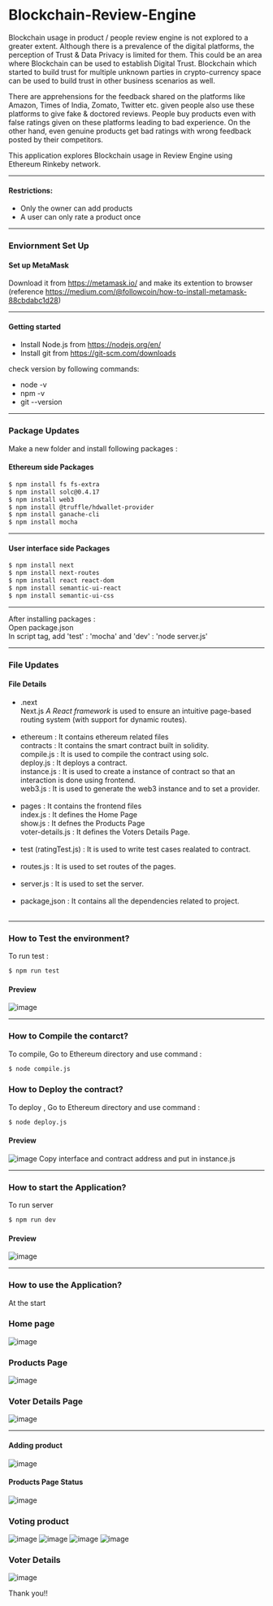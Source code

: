 # Blockchain-Review-Engine
Blockchain usage in product / people review engine is not explored to a greater extent. Although there is a prevalence of the digital platforms, the perception of Trust & Data Privacy is limited for them. This could be an area where Blockchain can be used to establish Digital Trust. Blockchain which started to build trust for multiple unknown parties in crypto-currency space can be used to build trust in other business scenarios as well. 

There are apprehensions for the feedback shared on the platforms like Amazon, Times of India, Zomato, Twitter etc. given people also use these platforms to give fake & doctored reviews. People buy products even with false ratings given on these platforms leading to bad experience. On the other hand, even genuine products get bad ratings with wrong feedback posted by their competitors. 

This application explores Blockchain usage in Review Engine using Ethereum Rinkeby network. 

***
#### Restrictions:
  - Only the owner can add products
  - A user can only rate a product once
*** 
### Enviornment Set Up

#### Set up MetaMask
Download it from https://metamask.io/ and make its extention to browser  (reference https://medium.com/@followcoin/how-to-install-metamask-88cbdabc1d28)
***
#### Getting started

- Install Node.js from https://nodejs.org/en/
- Install git from https://git-scm.com/downloads

check version by following commands:
- node -v
- npm -v
- git --version
***
### Package Updates
Make a new folder and install following packages :
#### Ethereum side Packages
``` sh
$ npm install fs fs-extra
$ npm install solc@0.4.17
$ npm install web3
$ npm install @truffle/hdwallet-provider
$ npm install ganache-cli
$ npm install mocha
```
***
#### User interface side Packages
```sh
$ npm install next
$ npm install next-routes
$ npm install react react-dom
$ npm install semantic-ui-react
$ npm install semantic-ui-css
```
***
After installing packages : <br/>Open package.json <br/> In script tag, add 'test' : 'mocha' and 'dev' : 'node server.js'<br/>
***
### File Updates
#### File Details
- .next <br/>
Next.js *A React framework* is used to ensure an intuitive page-based routing system (with support for dynamic routes). <br/> <br/>
- ethereum : It contains ethereum related files <br/>
contracts : It contains the smart contract built in solidity. <br/>
compile.js : It is used to compile the contract using solc.<br/>
deploy.js : It deploys a contract.<br/>
instance.js : It is used to create a instance of contract so that an interaction is done using frontend.<br/>
web3.js : It is used to generate the web3 instance and to set a provider.<br/> <br/>
- pages : It contains the frontend files<br/>
index.js : It defines the Home Page <br/>
show.js : It defnes the Products Page <br/>
voter-details.js : It defines the Voters Details Page. <br/> <br/>
- test (ratingTest.js) : It is used to write test cases realated to contract. <br/> <br/>
- routes.js : It is used to set routes of the pages.<br/> <br/>
- server.js : It is used to set the server. <br/> <br/>
- package,json : It contains all the dependencies related to project. <br/> <br/>
***
### How to Test the environment?
To run test :
```sh
$ npm run test
```
#### Preview
![image](https://user-images.githubusercontent.com/45670997/87297355-e8e4ec00-c525-11ea-909f-84bfc9ec671c.png)
***
### How to Compile the contarct?
To compile, Go to Ethereum directory and use command :
```sh
$ node compile.js
```
### How to Deploy the contract?
To deploy , Go to Ethereum directory and use command :
```sh
$ node deploy.js
```
#### Preview
![image](https://user-images.githubusercontent.com/45670997/87298242-7d9c1980-c527-11ea-9e88-4238001597f6.png)
Copy interface and contract address and put in instance.js
***
### How to start the Application?
To run server
```sh
$ npm run dev
```
#### Preview
![image](https://user-images.githubusercontent.com/45670997/87298711-41b58400-c528-11ea-8b69-c93edcbcb233.png)
***
### How to use the Application?
At the start
### Home page
![image](https://user-images.githubusercontent.com/45670997/87299133-12ebdd80-c529-11ea-8577-742553f79184.png)

### Products Page
![image](https://user-images.githubusercontent.com/45670997/87301132-a7a40a80-c52c-11ea-9a5e-d73e199e73ff.png)

###  Voter Details Page
![image](https://user-images.githubusercontent.com/45670997/87301187-bd193480-c52c-11ea-9b18-d4c6d3814e7e.png)
***
#### Adding product
![image](https://user-images.githubusercontent.com/45670997/87301983-28173b00-c52e-11ea-8314-f60f5b998939.png)

#### Products Page Status
![image](https://user-images.githubusercontent.com/45670997/87302222-9e1ba200-c52e-11ea-94e2-2b301643e583.png)

### Voting product
![image](https://user-images.githubusercontent.com/45670997/87302375-e76bf180-c52e-11ea-8220-e8ded20f596b.png)
![image](https://user-images.githubusercontent.com/45670997/87302546-32860480-c52f-11ea-9439-759c23fa7293.png)
![image](https://user-images.githubusercontent.com/45670997/87302610-53e6f080-c52f-11ea-8ff1-31be7f93c58e.png)
![image](https://user-images.githubusercontent.com/45670997/87302641-682aed80-c52f-11ea-92a0-660c8f3c06d4.png)

### Voter Details
![image](https://user-images.githubusercontent.com/45670997/87302718-8a247000-c52f-11ea-8aff-18737e12fb80.png)

Thank you!!
